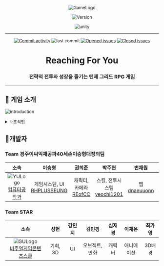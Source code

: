 <div align="center">

  ![GameLogo](https://github.com/user-attachments/assets/ef955956-f052-45a1-9a6c-52173e8a184a)
  
  ![Version](https://img.shields.io/badge/version-v0.1.0_alpha-6E74E6?style=for-the-badge&labelColor=293DB9)

  
  ![unity](https://img.shields.io/badge/Unity-100000?style=for-the-badge&logo=unity&logoColor=white)

  <hr>
  
  [![Commit activity](https://img.shields.io/github/commit-activity/t/RHPLUSSEUNG/reaching-for-you-unity?cacheSeconds=0)](https://github.com/RHPLUSSEUNG/reaching-for-you-unity/commits/main)
  ![last commit](https://img.shields.io/github/last-commit/RHPLUSSEUNG/reaching-for-you-unity)
  [![Opened issues](https://img.shields.io/github/issues/Gourieff/reaching-for-you?color=red)](https://github.com/Gourieff/sd-webui-reactor/issues?cacheSeconds=0)
  [![Closed issues](https://img.shields.io/github/issues-closed/RHPLUSSEUNG/reaching-for-you?color=green&cacheSeconds=0)](https://github.com/Gourieff/sd-webui-reactor/issues?q=is%3Aissue+is%3Aclosed)


# Reaching For You

### 전략적 전투와 성장을 즐기는 턴제 그리드 RPG 게임

</div>

---

## 🤗 게임 소개


![introduction](https://github.com/user-attachments/assets/05b93183-cdd6-43d2-bd98-72972fb7e934)


<details>
	<summary><a>✨조작법</a></summary>

### 조작법
[학교]
![School_Image](https://github.com/user-attachments/assets/771b7acf-7e57-4847-8305-70ec7bf6d44f)
- W, A, S, D로 플레이어 캐릭터를 조작
- 대화와 퀘스트를 통하여 스토리 진행

[탐험]
![Adventure_Image](https://github.com/user-attachments/assets/2dc47ab1-bfe3-4d2c-9d7e-9ed2910c26b8)
- 여러 방을 돌아다니며 인카운터 형식으로 전투 돌입

[전투]
![Battle_Image](https://github.com/user-attachments/assets/009915f0-9446-4539-adfd-21f3cfbcdb39)
- 턴제 그리드 형식의 전투
- 이동력을 이용하여 그리드 이동
- 스킬을 이용하여 몬스터를 공격

</details>


## 📝개발자

### Team 경주이씨익재공파40세손이승형대장의팀
| **소속** | **이승형** | **권희준** | **박주현** | **변채원** | **이지훈** |
| :------: | :------: |  :------: | :------: | :------: | :------: |
|![YULogo](https://github.com/user-attachments/assets/39d0a5a6-8a63-49f0-84b8-ddf0e325b8c3)</br>[컴퓨터공학과](https://cse.yu.ac.kr/cse/index.do)|게임시스템, UI</br>[RHPLUSSEUNG](https://github.com/RHPLUSSEUNG)|캐릭터, 카메라</br>[REofCC](https://github.com/REofCC)|스킬, 전투시스템</br>[yeochi1201](https://github.com/yeochi1201)|맵</br>[dnaeuuonn](https://github.com/bye-on)|UI</br>[LeeJiHun](https://github.com/JiHoon-Lee-Tony)|

### Team STAR
| **소속** | **성현** | **강민지** | **김민경** | **심재경** | **이채은** | **최가영** |
| :------: | :------: | :------: |  :------: | :------: | :------: | :------: |
|![GULogo](https://github.com/user-attachments/assets/c6143b14-094d-43b1-9c77-1bf774a23175)</br>[비주얼게임콘텐츠스쿨](https://www.gumi.ac.kr/HOME/vgc/sub.htm?nav_code=vgc1588847794)|기획, 3D|UI|오브젝트,만화|캐릭터|애니메이션|3D배경|


